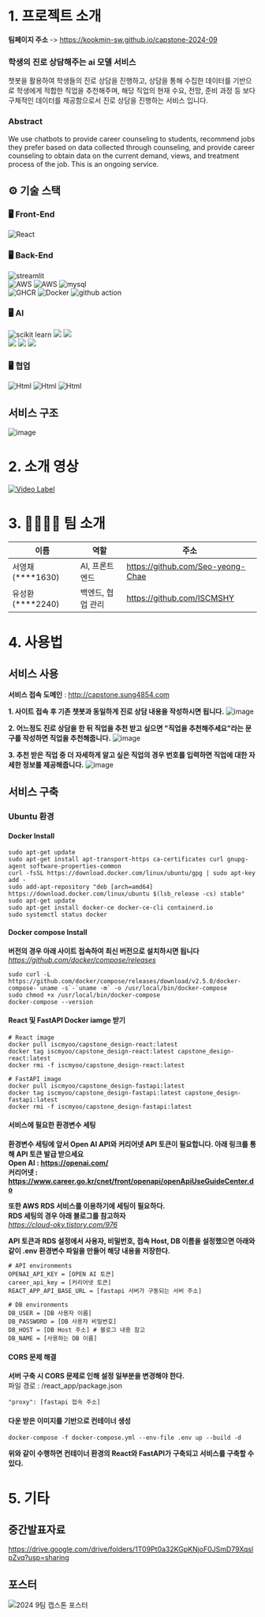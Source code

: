 # 1. 프로젝트 소개

**팀페이지 주소** -> https://kookmin-sw.github.io/capstone-2024-09

### 학생의 진로 상담해주는 ai 모델 서비스
챗봇을 활용하여 학생들의 진로 상담을 진행하고, 상담을 통해 수집한 데이터를 기반으로 학생에게 적합한 직업을 추천해주며, 해당 직업의 현재 수요, 전망, 준비 과정 등 보다 구체적인 데이터를 제공함으로서 진로 상담을 진행하는 서비스 입니다.

### Abstract
We use chatbots to provide career counseling to students, recommend jobs they prefer based on data collected through counseling, and provide career counseling to obtain data on the current demand, views, and treatment process of the job. This is an ongoing service.

## ⚙ 기술 스택
### 🖥 Front-End
<img alt="React" src ="https://img.shields.io/badge/react-2A2A2A.svg?&style=for-the-badge&logo=react&logoColor=blue"/>

### 🖥 Back-End
<img alt="streamlit" src="https://img.shields.io/badge/fastapi-FFFFFF.svg?&style=for-the-badge&logo=fastapi&logoColor=red"/>  \
<img alt="AWS" src="https://img.shields.io/badge/AWS EC2-FF9900.svg?&style=for-the-badge&logo=amazonec2&logoColor=green"/> <img alt="AWS" src="https://img.shields.io/badge/AWS RDS-527FFF.svg?&style=for-the-badge&logo=amazonrds&logoColor=green"/> <img alt="mysql" src="https://img.shields.io/badge/Mysql-4479a1.svg?&style=for-the-badge&logo=mysql&logoColor=white"/>  \
<img alt="GHCR" src="https://img.shields.io/badge/GHCR-181717.svg?&style=for-the-badge&logo=github&logoColor=white"/> <img alt="Docker" src="https://img.shields.io/badge/Docker-2496ED.svg?&style=for-the-badge&logo=Docker&logoColor=white"/> <img alt="github action" src="https://img.shields.io/badge/Github Actions-2088FF.svg?&style=for-the-badge&logo=Github Actions&logoColor=white"/>

### 🖥 AI
<img alt="scikit learn" src="https://img.shields.io/badge/scikit  learn-F7931E.svg?style=for-the-badge&logo=scikitlearn&logoColor=white"> <img src="https://img.shields.io/badge/Open Ai-412991?style=for-the-badge&logo=openai&logoColor=white"> <img src="https://img.shields.io/badge/pandas-150458?style=for-the-badge&logo=pandas&logoColor=white">\
<img src="https://img.shields.io/badge/google colab-F9AB00?style=for-the-badge&logo=googlecolab&logoColor=white"> <img src="https://img.shields.io/badge/numpy-013243?style=for-the-badge&logo=numpy&logoColor=white"> <img src="https://img.shields.io/badge/json-000000?style=for-the-badge&logo=json&logoColor=white">

### 🖥 협업
<img alt="Html" src ="https://img.shields.io/badge/github-181717.svg?&style=for-the-badge&logo=github&logoColor=white"/> <img alt="Html" src ="https://img.shields.io/badge/Notion-000000.svg?&style=for-the-badge&logo=Notion&logoColor=white"/> <img alt="Html" src ="https://img.shields.io/badge/Slack-4A154B.svg?&style=for-the-badge&logo=Slack&logoColor=white"/>

## 서비스 구조
![image](https://github.com/kookmin-sw/capstone-2024-09/assets/61531215/a150ab0d-0d62-4175-84c3-5f854710ff5c)


# 2. 소개 영상

[![Video Label](http://img.youtube.com/vi/l23EYe1khBI/0.jpg)](https://youtu.be/l23EYe1khBI?t=0s)

# 3. 👩‍👩‍👧‍👧 팀 소개

|이름|역할|주소|
|------|---|---|
|서영채(****1630)|AI, 프론트엔드|https://github.com/Seo-yeong-Chae|
|유성환(****2240)|백엔드, 협업 관리|https://github.com/ISCMSHY|


# 4. 사용법
## 서비스 사용
**서비스 접속 도메인** : http://capstone.sung4854.com

**1. 사이트 접속 후 기존 챗봇과 동일하게 진로 상담 내용을 작성하시면 됩니다.**
![image](https://github.com/kookmin-sw/capstone-2024-09/assets/61531215/6dffa9af-1901-4445-904e-ce398626526f)

**2. 어느정도 진로 상담을 한 뒤 직업을 추천 받고 싶으면 "직업을 추천해주세요"라는 문구를 작성하면 직업을 추천해줍니다.**
![image](https://github.com/kookmin-sw/capstone-2024-09/assets/61531215/4d27e2dd-1560-42db-b2b8-fd192a4bdf9b)

**3. 추천 받은 직업 중 더 자세하게 알고 싶은 직업의 경우 번호를 입력하면 직업에 대한 자세한 정보를 제공해줍니다.**
![image](https://github.com/kookmin-sw/capstone-2024-09/assets/61531215/02602319-c086-474b-93ea-b3ae458ce4d1)



## 서비스 구축
### Ubuntu 환경
#### Docker Install
```
sudo apt-get update
sudo apt-get install apt-transport-https ca-certificates curl gnupg-agent software-properties-common
curl -fsSL https://download.docker.com/linux/ubuntu/gpg | sudo apt-key add -
sudo add-apt-repository "deb [arch=amd64] https://download.docker.com/linux/ubuntu $(lsb_release -cs) stable"
sudo apt-get update
sudo apt-get install docker-ce docker-ce-cli containerd.io
sudo systemctl status docker
```

#### Docker compose Install
**버전의 경우 아래 사이트 접속하여 최신 버전으로 설치하시면 됩니다**\
*https://github.com/docker/compose/releases*
```
sudo curl -L https://github.com/docker/compose/releases/download/v2.5.0/docker-compose-`uname -s`-`uname -m` -o /usr/local/bin/docker-compose
sudo chmod +x /usr/local/bin/docker-compose
docker-compose --version
```

#### React 및 FastAPI Docker iamge 받기
```
# React image
docker pull iscmyoo/capstone_design-react:latest
docker tag iscmyoo/capstone_design-react:latest capstone_design-react:latest
docker rmi -f iscmyoo/capstone_design-react:latest

# FastAPI image
docker pull iscmyoo/capstone_design-fastapi:latest
docker tag iscmyoo/capstone_design-fastapi:latest capstone_design-fastapi:latest
docker rmi -f iscmyoo/capstone_design-fastapi:latest
```

#### 서비스에 필요한 환경변수 세팅
**환경변수 세팅에 앞서 Open AI API와 커리어넷 API 토큰이 필요합니다. 아래 링크를 통해 API 토큰 발급 받으세요**\
**Open AI : https://openai.com/** \
**커리어넷 : https://www.career.go.kr/cnet/front/openapi/openApiUseGuideCenter.do** 

**또한 AWS RDS 서비스를 이용하기에 세팅이 필요하다.**\
**RDS 세팅의 경우 아래 블로그를 참고하자**\
*https://cloud-oky.tistory.com/976*

**API 토큰과 RDS 설정에서 사용자, 비밀번호, 접속 Host, DB 이름을 설정했으면 아래와 같이 .env 환경변수 파일을 만들어 해당 내용을 저장한다.**
```
# API environments
OPENAI_API_KEY = [OPEN AI 토큰]
career_api_key = [커리어넷 토큰]
REACT_APP_API_BASE_URL = [fastapi 서버가 구동되는 서버 주소]

# DB environments
DB_USER = [DB 사용자 이름]
DB_PASSWORD = [DB 사용자 비밀번호]
DB_HOST = [DB Host 주소] # 블로그 내용 참고
DB_NAME = [사용하는 DB 이름]
```

#### CORS 문제 해결
**서버 구축 시 CORS 문제로 인해 설정 일부분을 변경해야 한다.** \
파일 경로 : /react_app/package.json
```
"proxy": [fastapi 접속 주소]
```

#### 다운 받은 이미지를 기반으로 컨테이너 생성
```
docker-compose -f docker-compose.yml --env-file .env up --build -d
```

**위와 같이 수행하면 컨테이너 환경의 React와 FastAPI가 구축되고 서비스를 구축할 수 있다.**

# 5. 기타

## 중간발표자료
https://drive.google.com/drive/folders/1T09Pt0a32KGpKNjoF0JSmD79XqslpZvq?usp=sharing

## 포스터
![2024 9팀 캡스톤 포스터](https://github.com/kookmin-sw/capstone-2024-09/assets/29187870/b1f0cc9c-50f4-4126-bf81-e9667d02478d)
